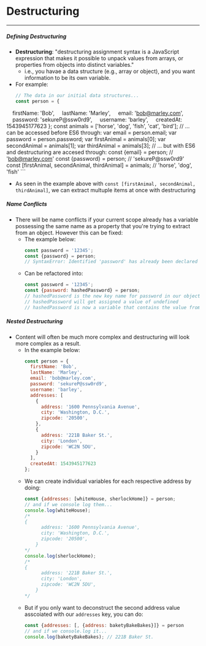 # Destructuring
---
##### Defining Destructuring
- **Destructuring**: "destructuring assignment syntax is a JavaScript expression that makes it possible to unpack values from arrays, or properties from objects into distinct variables."
	- i.e., you havae a data structure (e.g., array or object), and you want information to be its own variable.
- For example:
	```js
	// The data in our initial data structures...
	const person = { 
    firstName: 'Bob', 
    lastName: 'Marley', 
    email: 'bob@marley.com', 
    password: 'sekureP@ssw0rd9', 
    username: 'barley', 
    createdAt: 1543945177623
	};
	const animals = ['horse', 'dog', 'fish', 'cat', 'bird'];
	// ... can be accessed before ES6 through:
	var email = person.email;
	var password = person.password;
	var firstAnimal = animals[0];
	var secondAnimal = animals[1];
	var thirdAnimal = animals[3];
	// ... but with ES6 and destructuring are accesed through:
	const {email} = person; // 'bob@marley.com'
	const {password} = person; // 'sekureP@ssw0rd9'
	const [firstAnimal, secondAnimal, thirdAnimal] = animals; // 'horse', 'dog', 'fish'
	```
- As seen in the example above with `const [firstAnimal, secondAnimal, thirdAnimal]`, we can extract multuple items at once with destructuring


##### Name Conflicts
- There will be name conflicts if your current scope already has a variable possessing the same name as a property that you're trying to extract from an object. However this can be fixed:
	- The example below:
		```js
		const password = '12345';
		const {password} = person;
		// SyntaxError: Identified 'password' has already been declared
		```
	+ Can be refactored into:
		```js
		const password = '12345';
		const {password: hashedPassword} = person;
		// hashedPassword is the new key name for password in our object
		// hashedPassword will get assigned a value of undefined
		// hashedPassword is now a variable that contains the value from the key-value pair in our person object
		```


##### Nested Destructuring
- Content will often be much more complex and destructuring will look more complex as a result.
	- In the example below:
		```js
		const person = {
		  firstName: 'Bob',
		  lastName: 'Marley',
		  email: 'bob@marley.com',
		  password: 'sekureP@ssw0rd9',
		  username: 'barley',
		  addresses: [
		    {
		      address: '1600 Pennsylvania Avenue',
		      city: 'Washington, D.C.',
		      zipcode: '20500',
		    },
		    {
		      address: '221B Baker St.',
		      city: 'London',
		      zipcode: 'WC2N 5DU',
		    }
		  ],
		  createdAt: 1543945177623
		};
		```
	- We can create individual variables for each respective address by doing:
		```js
		const {addresses: [whiteHouse, sherlockHome]} = person;
		// and if we console log them...
		console.log(whiteHouse);
		/*
		{
		      address: '1600 Pennsylvania Avenue',
		      city: 'Washington, D.C.',
		      zipcode: '20500',
		    }
		*/
		console.log(sherlockHome);
		/*
		{
		      address: '221B Baker St.',
		      city: 'London',
		      zipcode: 'WC2N 5DU',
		    }
		*/
		```
	-  But if you only want to deconstruct the second address value asscoiated with our `addresses` key, you can do:
		```js
		const {addresses: [, {address: baketyBakeBakes}]} = person
		// and if we console.log it...
		console.log(baketyBakeBakes); // 221B Baker St.
		```